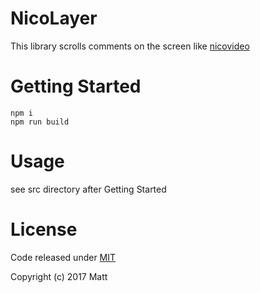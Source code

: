 NicoLayer
=========

This library scrolls comments on the screen like [nicovideo](http://www.nicovideo.jp/)

# Getting Started

    npm i
    npm run build

# Usage
  
  see src directory after Getting Started

# License

  Code released under [MIT](http://opensource.org/licenses/MIT)

  Copyright (c) 2017 Matt
